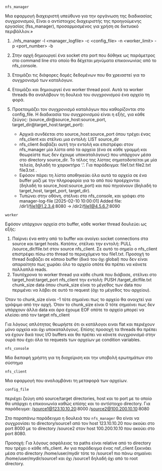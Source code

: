 
`nfs_manager`

Μια εφαρµογή διαχειριστή υπεύθυνο για την οργάνωση της διαδικασίας συγχρονισµού, 
Είναι ο αντίστοιχος διαχειριστής της προηγούµενης εργασίας (fss_manager), 
προσαρµοσµένος για χρήση σε δικτυακό περιβάλλον.»

1. ./nfs_manager -l <manager_logfile> -c <config_file> -n <worker_limit> -p <port_number> -b <bufferSize>

2. Στην αρχή δηµιουργεί ένα socket στο port που δόθηκε ως παράµετρος στο 
command line στο οποίο θα δέχεται µηνύµατα επικοινωνίας από το nfs_console.

3. Ετοιµάζει τις διάφορες δοµές δεδοµένων που θα χρειαστεί για το συγχρονισµό των καταλόγων.

4. Ετοιµάζει και δηµιουργεί ένα worker thread pool. Αυτά τα worker threads θα αναλάβουν τη 
δουλειά του συγχρονισµού ένα αρχείο τη φορά.

5. Προετοιµάζει τον συγχρονισµό καταλόγων που καθορίζονται στο config_file.
Η διαδικασία του συγχρονισµού είναι η εξής, για κάθε ζεύγος:
(source_dir@source_host:source_port, target_dir@target_host:target_port):

    - Αρχικά συνδέεται στο source_host:source_port όπου τρέχει ένας nfs_client και στέλνει µια 
    εντολή: LIST source_dir
    - nfs_client διαβάζει αυτή την εντολή και επιστρέφει στον nfs_manager µία λίστα από τα
    αρχεία (ένα σε κάθε γραµµή και θεωρείστε πως δεν έχουµε υποκαταλόγους) που υπάρχουν
    µέσα στο directory source_dir. Το τέλος της λίστας σηµατοδοτείται µε µία τελεία, δηλαδή το
    χαρακτήρα ‘.’. Για παράδειγµα:
        file1.txt
        file2.txt
        file3.txt
        .
    - Εφόσον πάρει τη λίστα αποθηκεύει όλα αυτά τα αρχεία σε ένα buffer µαζί µε την πληροφορία
    για το από πού προέρχονται (δηλαδή το source_host:source_port) και πού πηγαίνουν (δηλαδή
    το target_host, target_port, target_dir).
    - Τυπώνει στην οθόνη, στέλνει στο nfs_console, και γράφει στο manager-log-file
    [2025-02-10 10:00:01] Added file: /dir1/file1@1.2.3.4:8080 -> /dir2/file1@4.5.6.7:8090

`worker`

Εφόσον υπάρχουν αρχεία στο buffer, κάθε worker thread δουλεύει ως εξής:
1. Παίρνει ένα entry από το buffer και ανοίγει socket connections στα source και target hosts.
Κατόπιν, στέλνει την εντολή: PULL /source_dir/file.txt στον source nfs_client. 
Σε αυτό το σηµείο ο nfs_client επιστρέφει πίσω στο thread το περιεχόµενο του file1.txt. 
Προσοχή το thread διαβάζει σε κάποιο buffer (δικό του όχι global) που δεν είναι απαραίτητο πως χωράει 
όλο το αρχείο οπότε θα πρέπει να κάνετε πολλαπλά reads.
2. Ταυτόχρονα το worker thread για κάθε chunk που διάβασε, στέλνει στο target_host:target_port
nfs_client την εντολή: PUSH /target_dir/file.txt chunk_size data 
όπου chunk_size είναι το µέγεθος των data που περιµένει να λάβει σε αυτό το request (όχι το µέγεθος του αρχείου).

Όταν το chunk_size είναι -1 τότε σηµαίνει πως το αρχείο θα ανοιχτεί για γράψιµο από την
αρχή. Όταν το chunk_size είναι 0 τότε σηµαίνει πως δεν υπάρχουν άλλα data και άρα έχουµε
EOF οπότε το αρχείο µπορεί να κλείσει από τον target nfs_client

Για λόγους απλότητας θεωρήστε ότι οι κατάλογοι ειναι flat και περιέχουν µόνο αρχεία και όχι
υποκαταλόγους. Επίσης προσοχή τα threads θα πρέπει να έχουν δικά τους Ι/Ο buffers και θα
πρέπει να κάνετε συγχρονισµό στην ουρά που έχει όλα τα requests των αρχείων µε condition
variables.


`nfs_console`

Μία διεπαφή χρήστη για τη διαχείριση και την υποβολή ερωτηµάτων στο σύστηµα


`nfs_client` 

Μια εφαρµογή που αναλαµβάνει τη µεταφορά των αρχείων.

`config_file`

περιέχει ζεύγη από source/target directories, host και το port µε το οποίο θα υπάρχει 
η επικοινωνία καθώς επίσης και το αντίστοιχο directory. 
Για παράδειγµα: /source1@123.10.10.20:8000 /source2@100.200.10.10:8080

Στο παραπάνω παράδειγµα η δουλειά του `nfs_manager` θα είναι να συγχρονίσει το 
directory/source1 από τον host 123.10.10.20 που ακούει στο port 8000 
µε το directory /source2 στον host 100.200.10.10 που ακούει στο port 8080.

Προσοχή: Για λόγους ασφάλειας τα paths είναι relative από το directory που τρέχει ο κάθε
nfs_client. Αν για παράδειγµα ένας nsf_client ξεκινάει µέσα στο directory /home/user/mydir τότε
το /source1 πιο πάνω σηµαίνει /home/user/mydir/source1 και όχι /source1 δηλαδή όχι από το
root directory.